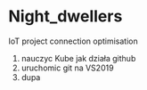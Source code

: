 # Night_dwellers
IoT project
connection optimisation
1. nauczyc Kube jak działa github
2. uruchomic git na VS2019
3. dupa